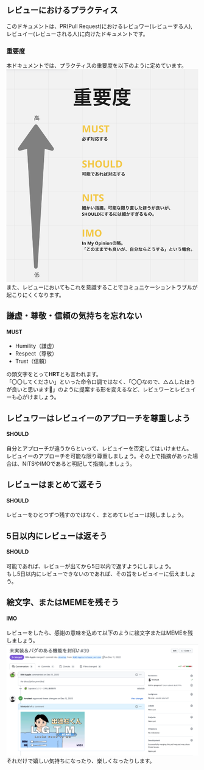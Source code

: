 ## レビューにおけるプラクティス
このドキュメントは、PR(Pull Request)におけるレビュワー(レビューする人), レビュイー(レビューされる人)に向けたドキュメントです。  

### 重要度
本ドキュメントでは、プラクティスの重要度を以下のように定めています。  
![](uml/importance.png)  
また、レビューにおいてもこれを意識することでコミュニケーショントラブルが起こりにくくなります。

## 謙虚・尊敬・信頼の気持ちを忘れない
#### MUST
- Humility（謙虚）
- Respect（尊敬）
- Trust（信頼）

の頭文字をとって**HRT**とも言われます。  
「〇〇してください」といった命令口調ではなく、「〇〇なので、△△したほうが良いと思います👀」のように提案する形を変えるなど、レビュワーとレビュイーも心がけましょう。  

## レビュワーはレビュイーのアプローチを尊重しよう
#### SHOULD
自分とアプローチが違うからといって、レビュイーを否定してはいけません。  
レビュイーのアプローチを可能な限り尊重しましょう。その上で指摘があった場合は、NITSやIMOであると明記して指摘しましょう。

## レビューはまとめて返そう
#### SHOULD
レビューをひとつずつ残すのではなく、まとめてレビューは残しましょう。

## 5日以内にレビューは返そう
#### SHOULD
可能であれば、レビューが出てから5日以内で返すようにしましょう。  
もし5日以内にレビューできないのであれば、その旨をレビュイーに伝えましょう。  

## 絵文字、またはMEMEを残そう
#### IMO
レビューをしたら、感謝の意味を込めて以下のように絵文字またはMEMEを残しましょう。  
![](uml/lgtm_example.png)
それだけで嬉しい気持ちになったり、楽しくなったりします。  
